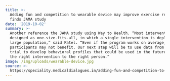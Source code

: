 ```yaml
---
title: >-
  Adding fun and competition to wearable device may improve exercise results,
  finds JAMA study
date: '2019-10-02'
summary: >-
  Another reference the JAMA study using Way to Health. “Most interventions are
  designed as one-size-fits-all, in which a single intervention is deployed to a
  large population,” said Patel. “Even if the program works on average, many
  participants may not benefit. Our next step will be to use data from this
  trial to develop behavioral profiles that could be used in the future to match
  the right intervention to the right person.”
image: /img/uploads/wearable-device.jpg
source: >-
  https://speciality.medicaldialogues.in/adding-fun-and-competition-to-wearable-device-may-improve-exercise-results-finds-jama-study/
---
```


